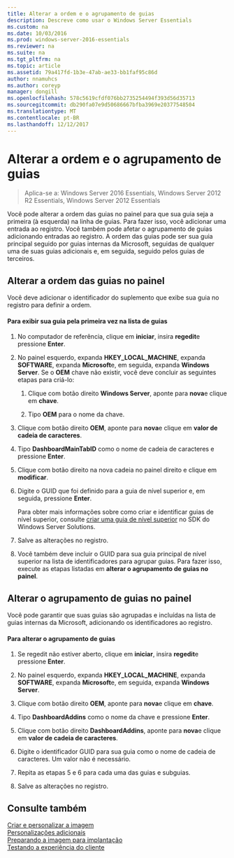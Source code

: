 ```yaml
---
title: Alterar a ordem e o agrupamento de guias
description: Descreve como usar o Windows Server Essentials
ms.custom: na
ms.date: 10/03/2016
ms.prod: windows-server-2016-essentials
ms.reviewer: na
ms.suite: na
ms.tgt_pltfrm: na
ms.topic: article
ms.assetid: 79a417fd-1b3e-47ab-ae33-bb1faf95c86d
author: nnamuhcs
ms.author: coreyp
manager: dongill
ms.openlocfilehash: 578c5619cfdf076bb2735254494f393d56d35713
ms.sourcegitcommit: db290fa07e9d50686667bfba3969e20377548504
ms.translationtype: MT
ms.contentlocale: pt-BR
ms.lasthandoff: 12/12/2017
---
```

# <a name="change-the-order-and-grouping-of-tabs"></a>Alterar a ordem e o agrupamento de guias

>Aplica-se a: Windows Server 2016 Essentials, Windows Server 2012 R2 Essentials, Windows Server 2012 Essentials

Você pode alterar a ordem das guias no painel para que sua guia seja a primeira (à esquerda) na linha de guias. Para fazer isso, você adicionar uma entrada ao registro. Você também pode afetar o agrupamento de guias adicionando entradas ao registro. A ordem das guias pode ser sua guia principal seguido por guias internas da Microsoft, seguidas de qualquer uma de suas guias adicionais e, em seguida, seguido pelos guias de terceiros.  
  
## <a name="change-the-order-of-the-tabs-in-the-dashboard"></a>Alterar a ordem das guias no painel  
 Você deve adicionar o identificador do suplemento que exibe sua guia no registro para definir a ordem.  
  
#### <a name="to-display-your-tab-first-in-the-list-of-tabs"></a>Para exibir sua guia pela primeira vez na lista de guias  
  
1.  No computador de referência, clique em **iniciar**, insira **regedit**e pressione **Enter**.  
  
2.  No painel esquerdo, expanda **HKEY_LOCAL_MACHINE**, expanda **SOFTWARE**, expanda **Microsoft**e, em seguida, expanda **Windows Server**. Se o **OEM** chave não existir, você deve concluir as seguintes etapas para criá-lo:  
  
    1.  Clique com botão direito **Windows Server**, aponte para **nova**e clique em **chave**.  
  
    2.  Tipo **OEM** para o nome da chave.  
  
3.  Clique com botão direito **OEM**, aponte para **nova**e clique em **valor de cadeia de caracteres**.  
  
4.  Tipo **DashboardMainTabID** como o nome de cadeia de caracteres e pressione **Enter**.  
  
5.  Clique com botão direito na nova cadeia no painel direito e clique em **modificar**.  
  
6.  Digite o GUID que foi definido para a guia de nível superior e, em seguida, pressione **Enter**.  
  
     Para obter mais informações sobre como criar e identificar guias de nível superior, consulte [criar uma guia de nível superior](https://msdn.microsoft.com/library/gg513957) no SDK do Windows Server Solutions.  
  
7.  Salve as alterações no registro.  
  
8.  Você também deve incluir o GUID para sua guia principal de nível superior na lista de identificadores para agrupar guias. Para fazer isso, execute as etapas listadas em **alterar o agrupamento de guias no painel**.  
  
## <a name="change-the-grouping-of-tabs-in-the-dashboard"></a>Alterar o agrupamento de guias no painel  
 Você pode garantir que suas guias são agrupadas e incluídas na lista de guias internas da Microsoft, adicionando os identificadores ao registro.  
  
#### <a name="to-change-the-grouping-of-tabs"></a>Para alterar o agrupamento de guias  
  
1.  Se regedit não estiver aberto, clique em **iniciar**, insira **regedit**e pressione **Enter**.  
  
2.  No painel esquerdo, expanda **HKEY_LOCAL_MACHINE**, expanda **SOFTWARE**, expanda **Microsoft**e, em seguida, expanda **Windows Server**.  
  
3.  Clique com botão direito **OEM**, aponte para **nova**e clique em **chave**.  
  
4.  Tipo **DashboardAddins** como o nome da chave e pressione **Enter**.  
  
5.  Clique com botão direito **DashboardAddins**, aponte para **nova**e clique em **valor de cadeia de caracteres**.  
  
6.  Digite o identificador GUID para sua guia como o nome de cadeia de caracteres. Um valor não é necessário.  
  
7.  Repita as etapas 5 e 6 para cada uma das guias e subguias.  
  
8.  Salve as alterações no registro.  
  
## <a name="see-also"></a>Consulte também  
 [Criar e personalizar a imagem](Creating-and-Customizing-the-Image.md)   
 [Personalizações adicionais](Additional-Customizations.md)   
 [Preparando a imagem para implantação](Preparing-the-Image-for-Deployment.md)   
 [Testando a experiência do cliente](Testing-the-Customer-Experience.md)